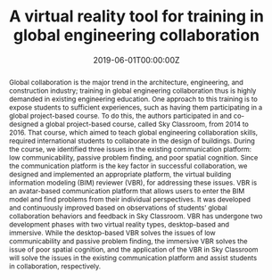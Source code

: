 ---
title: "A virtual reality tool for training in global engineering collaboration"
authors:
- Tzong-Hann Wu
- Feng Wu
- admin
- Yi-Fen Li
- Ching-Mei Tseng
- Shih-Chung Kang
date: "2019-06-01T00:00:00Z"
doi: ""

# Schedule page publish date (NOT publication's date).
publishDate: "2017-12-05T00:00:00Z"

# Publication type.
# Legend: 0 = Uncategorized; 1 = Conference paper; 2 = Journal article;
# 3 = Preprint / Working Paper; 4 = Report; 5 = Book; 6 = Book section;
# 7 = Thesis; 8 = Patent
publication_types: ["2"]

# Publication name and optional abbreviated publication name.
publication: "*Universal Access in the Information Society volume*, 18"
publication_short: ""

abstract: "Global collaboration is the major trend in the architecture, engineering, and construction industry; training in global engineering collaboration thus is highly demanded in existing engineering education. One approach to this training is to expose students to sufficient experiences, such as having them participating in a global project-based course. To do this, the authors participated in and co-designed a global project-based course, called Sky Classroom, from 2014 to 2016. That course, which aimed to teach global engineering collaboration skills, required international students to collaborate in the design of buildings. During the course, we identified three issues in the existing communication platform: low communicability, passive problem finding, and poor spatial cognition. Since the communication platform is the key factor in successful collaboration, we designed and implemented an appropriate platform, the virtual building information modeling (BIM) reviewer (VBR), for addressing these issues. VBR is an avatar-based communication platform that allows users to enter the BIM model and find problems from their individual perspectives. It was developed and continuously improved based on observations of students’ global collaboration behaviors and feedback in Sky Classroom. VBR has undergone two development phases with two virtual reality types, desktop-based and immersive. While the desktop-based VBR solves the issues of low communicability and passive problem finding, the immersive VBR solves the issue of poor spatial cognition, and the application of the VBR in Sky Classroom will solve the issues in the existing communication platform and assist students in collaboration, respectively."



# Summary. An optional shortened abstract.
summary: ""

tags:
# - Source Themes
featured: false

links:
# - name: Custom Link
#   url: http://example.org
url_pdf: https://doi.org/10.1007/s10209-017-0594-0
url_code: ''
url_dataset: ''
url_poster: ''
url_project: ''
url_slides: ''
url_source: ''
url_video: ''

# Featured image
# To use, add an image named `featured.jpg/png` to your page's folder. 
image:
  caption: ''
  focal_point: ""
  preview_only: false

# Associated Projects (optional).
#   Associate this publication with one or more of your projects.
#   Simply enter your project's folder or file name without extension.
#   E.g. `internal-project` references `content/project/internal-project/index.md`.
#   Otherwise, set `projects: []`.
projects: ['skyclassroom']

# Slides (optional).
#   Associate this publication with Markdown slides.
#   Simply enter your slide deck's filename without extension.
#   E.g. `slides: "example"` references `content/slides/example/index.md`.
#   Otherwise, set `slides: ""`.
slides: ""
---